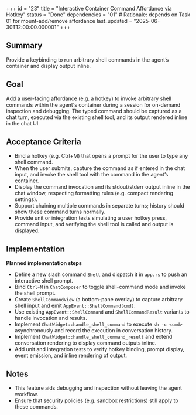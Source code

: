 +++
id = "23"
title = "Interactive Container Command Affordance via Hotkey"
status = "Done"
dependencies = "01" # Rationale: depends on Task 01 for mount-add/remove affordance
last_updated = "2025-06-30T12:00:00.000001"
+++

## Summary
Provide a keybinding to run arbitrary shell commands in the agent’s container and display output inline.

## Goal
Add a user-facing affordance (e.g. a hotkey) to invoke arbitrary shell commands within the agent's container during a session for on-demand inspection and debugging.  The typed command should be captured as a chat turn, executed via the existing shell tool, and its output rendered inline in the chat UI.

## Acceptance Criteria

- Bind a hotkey (e.g. Ctrl+M) that opens a prompt for the user to type any shell command.
- When the user submits, capture the command as if entered in the chat input, and invoke the shell tool with the command in the agent’s container.
- Display the command invocation and its stdout/stderr output inline in the chat window, respecting formatting rules (e.g. compact rendering settings).
- Support chaining multiple commands in separate turns; history should show these command turns normally.
- Provide unit or integration tests simulating a user hotkey press, command input, and verifying the shell tool is called and output is displayed.

## Implementation

**Planned implementation steps**
- Define a new slash command `Shell` and dispatch it in `app.rs` to push an interactive shell prompt.
- Bind `Ctrl+M` in `ChatComposer` to toggle shell-command mode and invoke the shell prompt.
- Create `ShellCommandView` (a bottom-pane overlay) to capture arbitrary shell input and emit `AppEvent::ShellCommand(cmd)`.
- Use existing `AppEvent::ShellCommand` and `ShellCommandResult` variants to handle invocation and results.
- Implement `ChatWidget::handle_shell_command` to execute `sh -c <cmd>` asynchronously and record the execution in conversation history.
- Implement `ChatWidget::handle_shell_command_result` and extend conversation rendering to display command outputs inline.
- Add unit and integration tests to verify hotkey binding, prompt display, event emission, and inline rendering of output.

## Notes

- This feature aids debugging and inspection without leaving the agent workflow.
- Ensure that security policies (e.g. sandbox restrictions) still apply to these commands.

